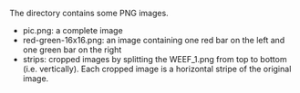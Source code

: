 The directory contains some PNG images.

* pic.png: a complete image
* red-green-16x16.png: an image containing one red bar on the left and one green bar on the right
* strips: cropped images by splitting the WEEF\_1.png from top to bottom (i.e. vertically). Each cropped image is a horizontal stripe of the original image.
